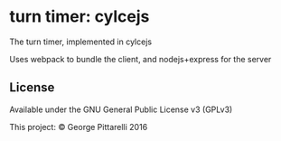 # turn timer: cylcejs

The turn timer, implemented in cylcejs

Uses webpack to bundle the client, and nodejs+express for the server

## License

Available under the GNU General Public License v3 (GPLv3)

This project: © George Pittarelli 2016
